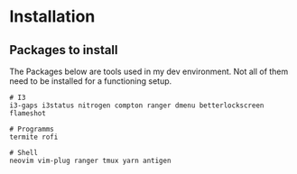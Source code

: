 # Installation

## Packages to install

The Packages below are tools used in my dev environment. Not all of them need to 
be installed for a functioning setup.

```
# I3
i3-gaps i3status nitrogen compton ranger dmenu betterlockscreen flameshot

# Programms
termite rofi

# Shell
neovim vim-plug ranger tmux yarn antigen
```

